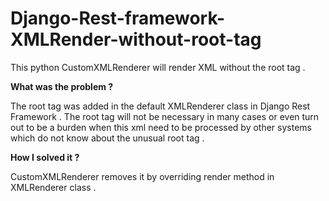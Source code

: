 Django-Rest-framework-XMLRender-without-root-tag
================================================

This python CustomXMLRenderer will render XML without the root tag .


**What was the problem ?**

The root tag was added in the default XMLRenderer class in Django Rest Framework . The root tag will not be necessary in many cases or even turn out to be a burden when this xml need to be processed by other systems which do not know about the unusual root tag .

**How I solved it ?**

CustomXMLRenderer removes it by overriding render method in XMLRenderer class .
